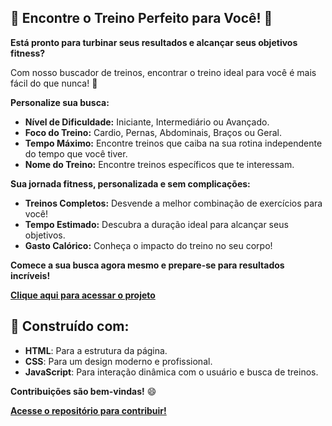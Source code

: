 ##  💪 Encontre o Treino Perfeito para Você! 💪

**Está pronto para turbinar seus resultados e alcançar seus objetivos fitness?** 

Com nosso buscador de treinos, encontrar o treino ideal para você é mais fácil do que nunca! 🤩

**Personalize sua busca:**

* **Nível de Dificuldade:** Iniciante, Intermediário ou Avançado.
* **Foco do Treino:** Cardio, Pernas, Abdominais, Braços ou Geral.
* **Tempo Máximo:** Encontre treinos que caiba na sua rotina independente do tempo que você tiver.
* **Nome do Treino:** Encontre treinos específicos que te interessam.

**Sua jornada fitness, personalizada e sem complicações:**

* **Treinos Completos:**  Desvende a melhor combinação de exercícios para você!
* **Tempo Estimado:** Descubra a duração ideal para alcançar seus objetivos.
* **Gasto Calórico:** Conheça o impacto do treino no seu corpo!

**Comece a sua busca agora mesmo e prepare-se para resultados incríveis!** 

**[Clique aqui para acessar o projeto](https://github.com/lucassilvaesmeraldino/busca-de-treinos)**

##  🚀 Construído com:

* **HTML**: Para a estrutura da página.
* **CSS**:  Para um design moderno e profissional.
* **JavaScript**: Para interação dinâmica com o usuário e busca de treinos.

**Contribuições são bem-vindas!** 😄

**[Acesse o repositório para contribuir!](https://github.com/lucassilvaesmeraldino/busca-de-treinos)**
